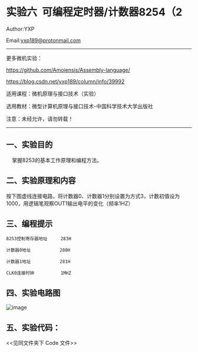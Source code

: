 实验六  可编程定时器/计数器8254（2
===============================================================
Author:YXP

Email:yxp189@protonmail.com
***************************************************************
更多微机实验：

https://github.com/Amoiensis/Assembly-language/

https://blog.csdn.net/yxp189/column/info/39992

适用课程：微机原理与接口技术（实验）

选用教材：微型计算机原理与接口技术-中国科学技术大学出版社

注意：未经允许，请勿转载！
***************************************************************

一、实验目的
-----------------------------------------------------------------

    掌握8253的基本工作原理和编程方法。

二、实验原理和内容
-----------------------------------------------------------------

按下图虚线连接电路，将计数器0、计数器1分别设置为方式3，计数初值设为1000，用逻辑笔观察OUT1输出电平的变化（频率1HZ）

三、编程提示
-----------------------------------------------------------------

    8253控制寄存器地址     283H

    计数器0地址           280H

    计数器1地址           281H

    CLK0连接时钟          1MHZ  

 四、实验电路图
 -----------------------------------------------------------------
 
 ![image](https://github.com/Amoiensis/Assembly-language/blob/master/image/8254-2.png)
    
五、实验代码：   
-----------------------------------------------------------------
     
 <<见同文件夹下 Code 文件>>
 
